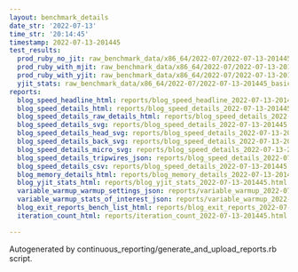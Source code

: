```yaml
---
layout: benchmark_details
date_str: '2022-07-13'
time_str: '20:14:45'
timestamp: 2022-07-13-201445
test_results:
  prod_ruby_no_jit: raw_benchmark_data/x86_64/2022-07/2022-07-13-201445_basic_benchmark_prod_ruby_no_jit.json
  prod_ruby_with_mjit: raw_benchmark_data/x86_64/2022-07/2022-07-13-201445_basic_benchmark_prod_ruby_with_mjit.json
  prod_ruby_with_yjit: raw_benchmark_data/x86_64/2022-07/2022-07-13-201445_basic_benchmark_prod_ruby_with_yjit.json
  yjit_stats: raw_benchmark_data/x86_64/2022-07/2022-07-13-201445_basic_benchmark_yjit_stats.json
reports:
  blog_speed_headline_html: reports/blog_speed_headline_2022-07-13-201445.html
  blog_speed_details_html: reports/blog_speed_details_2022-07-13-201445.html
  blog_speed_details_raw_details_html: reports/blog_speed_details_2022-07-13-201445.raw_details.html
  blog_speed_details_svg: reports/blog_speed_details_2022-07-13-201445.svg
  blog_speed_details_head_svg: reports/blog_speed_details_2022-07-13-201445.head.svg
  blog_speed_details_back_svg: reports/blog_speed_details_2022-07-13-201445.back.svg
  blog_speed_details_micro_svg: reports/blog_speed_details_2022-07-13-201445.micro.svg
  blog_speed_details_tripwires_json: reports/blog_speed_details_2022-07-13-201445.tripwires.json
  blog_speed_details_csv: reports/blog_speed_details_2022-07-13-201445.csv
  blog_memory_details_html: reports/blog_memory_details_2022-07-13-201445.html
  blog_yjit_stats_html: reports/blog_yjit_stats_2022-07-13-201445.html
  variable_warmup_warmup_settings_json: reports/variable_warmup_2022-07-13-201445.warmup_settings.json
  variable_warmup_stats_of_interest_json: reports/variable_warmup_2022-07-13-201445.stats_of_interest.json
  blog_exit_reports_bench_list_html: reports/blog_exit_reports_2022-07-13-201445.bench_list.html
  iteration_count_html: reports/iteration_count_2022-07-13-201445.html

---
```

Autogenerated by continuous_reporting/generate_and_upload_reports.rb script.
